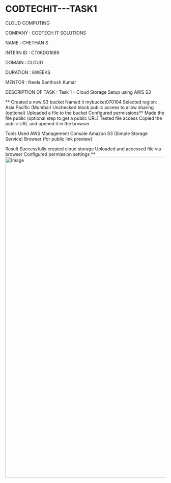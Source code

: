 # CODTECHIT---TASK1
CLOUD COMPUTING

COMPANY : CODTECH IT SOLUTIONS

NAME : CHETHAN S

INTERN ID : CT06DG1689

DOMAIN : CLOUD

DURATION : 6WEEKS

MENTOR : Neela Santhosh Kumar

DESCRIPTION OF TASK : Task 1 – Cloud Storage Setup using AWS S3

** Created a new S3 bucket Named it mybucket070104 Selected region: Asia Pacific (Mumbai) Unchecked block public access to allow sharing (optional) Uploaded a file to the bucket Configured permissions** Made the file public (optional step to get a public URL) Tested file access Copied the public URL and opened it in the browser

Tools Used AWS Management Console Amazon S3 (Simple Storage Service) Browser (for public link preview)

Result Successfully created cloud storage Uploaded and accessed file via browser Configured permission settings
**
<img width="1680" height="1008" alt="Image" src="https://github.com/user-attachments/assets/f327f217-6cda-45a3-a317-0a28aebc1958" />
